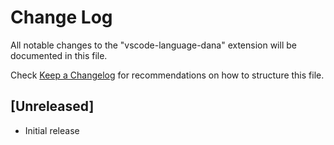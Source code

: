 # Change Log

All notable changes to the "vscode-language-dana" extension will be documented in this file.

Check [Keep a Changelog](http://keepachangelog.com/) for recommendations on how to structure this file.

## [Unreleased]

- Initial release